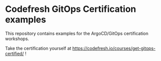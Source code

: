 # Codefresh GitOps Certification examples

This repository contains examples for the ArgoCD/GitOps
certification workshops.

Take the certification yourself at https://codefresh.io/courses/get-gitops-certified/
!